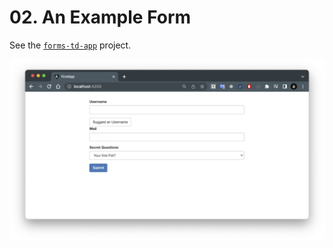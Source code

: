 # 02. An Example Form

See the [`forms-td-app`](../../forms-td-app/) project.

![02-1](./images/02-1.png)